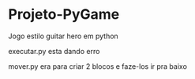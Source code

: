 # Projeto-PyGame
Jogo estilo guitar hero em python


executar.py esta dando erro

mover.py era para criar 2 blocos e faze-los ir pra baixo
